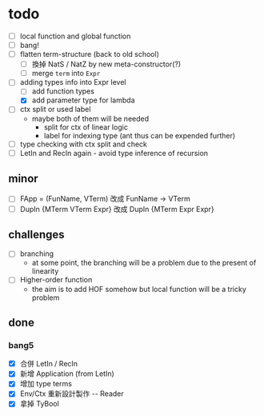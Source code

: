 # todo

+ [ ] local function and global function
+ [ ] bang!
+ [ ] flatten term-structure (back to old school)
    + [ ] 換掉 NatS / NatZ by new meta-constructor(?)
    + [ ] merge `term` into `Expr`
+ [ ] adding types info into Expr level
    + [ ] add function types
    + [x] add parameter type for lambda
+ [ ] ctx split or used label
    + maybe both of them will be needed
        + split for ctx of linear logic
        + label for indexing type (ant thus can be expended further)
+ [ ] type checking with ctx split and check
+ [ ] LetIn and RecIn again - avoid type inference of recursion

## minor

+ [ ] FApp = (FunName, VTerm) 改成 FunName -> VTerm
+ [ ] DupIn {MTerm VTerm Expr} 改成 DupIn {MTerm Expr Expr}

## challenges

+ [ ] branching
    + at some point, the branching will be a problem due to the present of linearity
+ [ ] Higher-order function
    + the aim is to add HOF somehow but local function will be a tricky problem

## done

### bang5

+ [X] 合併 LetIn / RecIn
+ [x] 新增 Application (from LetIn)
+ [x] 增加 type terms
+ [x] Env/Ctx 重新設計製作 -- Reader
+ [x] 拿掉 TyBool
